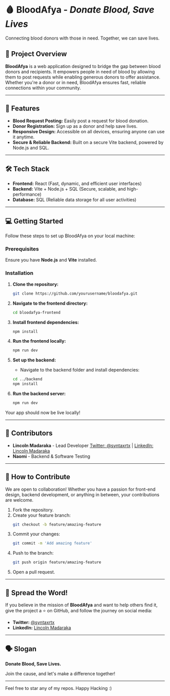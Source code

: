 
# 🩸 **BloodAfya** - *Donate Blood, Save Lives*  

Connecting blood donors with those in need. Together, we can save lives.



## 🚀 Project Overview

**BloodAfya** is a web application designed to bridge the gap between blood donors and recipients. It empowers people in need of blood by allowing them to post requests while enabling generous donors to offer assistance. Whether you're a donor or in need, BloodAfya ensures fast, reliable connections within your community.

---

## 🌟 Features

- **Blood Request Posting:** Easily post a request for blood donation.
- **Donor Registration:** Sign up as a donor and help save lives.
- **Responsive Design:** Accessible on all devices, ensuring anyone can use it anytime.
- **Secure & Reliable Backend:** Built on a secure Vite backend, powered by Node.js and SQL.

---

## 🛠 Tech Stack

- **Frontend:** React (Fast, dynamic, and efficient user interfaces)
- **Backend:** Vite + Node.js + SQL (Secure, scalable, and high-performance)
- **Database:** SQL (Reliable data storage for all user activities)

---

## 💻 Getting Started

Follow these steps to set up BloodAfya on your local machine:

### Prerequisites

Ensure you have **Node.js** and **Vite** installed.

### Installation

1. **Clone the repository:**
    ```bash
    git clone https://github.com/yourusername/bloodafya.git
    ```

2. **Navigate to the frontend directory:**
    ```bash
    cd bloodafya-frontend
    ```

3. **Install frontend dependencies:**
    ```bash
    npm install
    ```

4. **Run the frontend locally:**
    ```bash
    npm run dev
    ```

5. **Set up the backend:**
    - Navigate to the backend folder and install dependencies:
    ```bash
    cd ../backend
    npm install
    ```

6. **Run the backend server:**
    ```bash
    npm run dev
    ```

Your app should now be live locally!

---

## 👥 Contributors

- **Lincoln Madaraka** - Lead Developer [Twitter: @syntaxrtx](https://twitter.com/syntaxrtx) | [LinkedIn: Lincoln Madaraka](https://www.linkedin.com/in/lincolnmadaraka/)
- **Naomi** - Backend & Software Testing

---

## 🎯 How to Contribute

We are open to collaboration! Whether you have a passion for front-end design, backend development, or anything in between, your contributions are welcome.

1. Fork the repository.
2. Create your feature branch:
    ```bash
    git checkout -b feature/amazing-feature
    ```
3. Commit your changes:
    ```bash
    git commit -m 'Add amazing feature'
    ```
4. Push to the branch:
    ```bash
    git push origin feature/amazing-feature
    ```
5. Open a pull request.

---

## 📣 Spread the Word!

If you believe in the mission of **BloodAfya** and want to help others find it, give the project a ⭐ on GitHub, and follow the journey on social media:

- **Twitter:** [@syntaxrtx](https://twitter.com/syntaxrtx)
- **LinkedIn:** [Lincoln Madaraka](https://www.linkedin.com/in/lincolnmadaraka/)

---

## 🗣 Slogan

**Donate Blood, Save Lives.**

Join the cause, and let's make a difference together!

---

Feel free to star any of my repos. Happy Hacking :)
